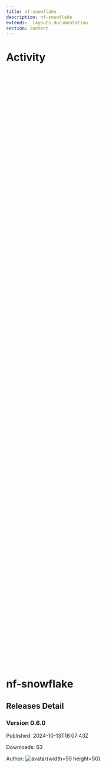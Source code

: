 ```yaml
---
title: nf-snowflake
description: nf-snowflake
extends: _layouts.documentation
section: content
---
```


# Activity

<div style="position: relative; height:40vh; width:80vw">
    <canvas id="releases"></canvas>
</div>
<script type="module" src="nf-snowflake.js"></script>

# nf-snowflake
        

## Releases Detail


### Version 0.6.0

Published: 2024-10-13T18:07:43Z

Downloads: 63

Author: ![avatar](https://avatars.githubusercontent.com/u/65315747?v=4 "sfc-gh-hyu"){width=50 height=50}

